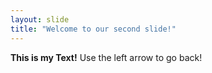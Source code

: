 ```yaml
---
layout: slide
title: "Welcome to our second slide!"
---
```

**This is my Text!**
Use the left arrow to go back!
